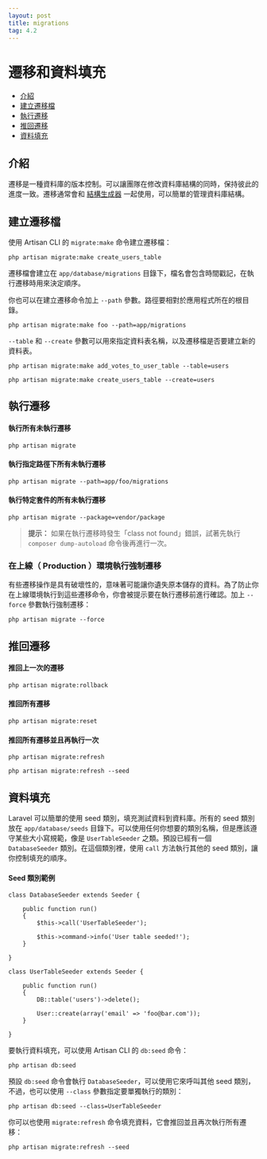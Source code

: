 ```yaml
---
layout: post
title: migrations
tag: 4.2
---
```

# 遷移和資料填充

- [介紹](#introduction)
- [建立遷移檔](#creating-migrations)
- [執行遷移](#running-migrations)
- [推回遷移](#rolling-back-migrations)
- [資料填充](#database-seeding)

<a name="introduction"></a>
## 介紹

遷移是一種資料庫的版本控制。可以讓團隊在修改資料庫結構的同時，保持彼此的進度一致。遷移通常會和 [結構生成器](/docs/schema) 一起使用，可以簡單的管理資料庫結構。

<a name="creating-migrations"></a>
## 建立遷移檔

使用 Artisan CLI 的 `migrate:make` 命令建立遷移檔：

	php artisan migrate:make create_users_table

遷移檔會建立在 `app/database/migrations` 目錄下，檔名會包含時間戳記，在執行遷移時用來決定順序。

你也可以在建立遷移命令加上 `--path` 參數。路徑要相對於應用程式所在的根目錄。

	php artisan migrate:make foo --path=app/migrations

`--table` 和 `--create` 參數可以用來指定資料表名稱，以及遷移檔是否要建立新的資料表。

	php artisan migrate:make add_votes_to_user_table --table=users

	php artisan migrate:make create_users_table --create=users

<a name="running-migrations"></a>
## 執行遷移

#### 執行所有未執行遷移

	php artisan migrate

#### 執行指定路徑下所有未執行遷移

	php artisan migrate --path=app/foo/migrations

#### 執行特定套件的所有未執行遷移

	php artisan migrate --package=vendor/package

> **提示：** 如果在執行遷移時發生「class not found」錯誤，試著先執行 `composer dump-autoload` 命令後再進行一次。

### 在上線（ Production ）環境執行強制遷移

有些遷移操作是具有破壞性的，意味著可能讓你遺失原本儲存的資料。為了防止你在上線環境執行到這些遷移命令，你會被提示要在執行遷移前進行確認。加上 `--force` 參數執行強制遷移：

	php artisan migrate --force

<a name="rolling-back-migrations"></a>
## 推回遷移

#### 推回上一次的遷移

	php artisan migrate:rollback

#### 推回所有遷移

	php artisan migrate:reset

#### 推回所有遷移並且再執行一次

	php artisan migrate:refresh

	php artisan migrate:refresh --seed

<a name="database-seeding"></a>
## 資料填充

Laravel 可以簡單的使用 seed 類別，填充測試資料到資料庫。所有的 seed 類別放在 `app/database/seeds` 目錄下。可以使用任何你想要的類別名稱，但是應該遵守某些大小寫規範，像是 `UserTableSeeder` 之類。預設已經有一個 `DatabaseSeeder` 類別。在這個類別裡，使用 `call` 方法執行其他的 seed 類別，讓你控制填充的順序。

#### Seed 類別範例

	class DatabaseSeeder extends Seeder {

		public function run()
		{
			$this->call('UserTableSeeder');

			$this->command->info('User table seeded!');
		}

	}

	class UserTableSeeder extends Seeder {

		public function run()
		{
			DB::table('users')->delete();

			User::create(array('email' => 'foo@bar.com'));
		}

	}

要執行資料填充，可以使用 Artisan CLI 的 `db:seed` 命令：

	php artisan db:seed

預設 `db:seed` 命令會執行 `DatabaseSeeder`，可以使用它來呼叫其他 seed 類別，不過，也可以使用 `--class` 參數指定要單獨執行的類別：

	php artisan db:seed --class=UserTableSeeder

你可以也使用 `migrate:refresh` 命令填充資料，它會推回並且再次執行所有遷移：

	php artisan migrate:refresh --seed
